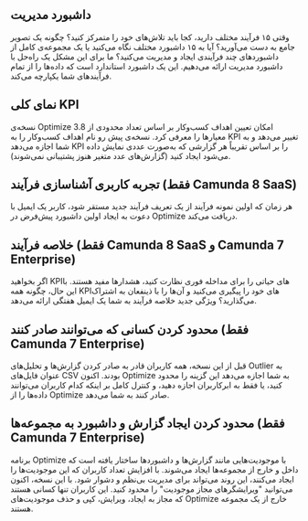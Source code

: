 ## داشبورد مدیریت

وقتی ۱۵ فرآیند مختلف دارید، کجا باید تلاش‌های خود را متمرکز کنید؟ چگونه یک تصویر جامع به دست می‌آورید؟ آیا به ۱۵ داشبورد مختلف نگاه می‌کنید یا یک مجموعه‌ی کامل از داشبوردهای چند فرآیندی ایجاد و مدیریت می‌کنید؟ 
ما برای این مشکل یک راه‌حل با داشبورد مدیریت ارائه می‌دهیم. این یک داشبورد استاندارد است که داده‌ها را از تمام فرآیندهای شما یکپارچه می‌کند.

## نمای کلی KPI

نسخه‌ی Optimize 3.8 امکان تعیین اهداف کسب‌وکار بر اساس تعداد محدودی از معیارها را معرفی کرد. نسخه‌ی پیش رو نام اهداف کسب‌وکار را به KPI تغییر می‌دهد و به شما اجازه می‌دهد KPI را بر اساس تقریباً هر گزارشی که به‌صورت عددی نمایش داده می‌شود ایجاد کنید (گزارش‌های عدد متغیر هنوز پشتیبانی نمی‌شوند).

## تجربه کاربری آشناسازی فرآیند (فقط Camunda 8 SaaS)

هر زمان که اولین نمونه فرآیند از یک تعریف فرآیند جدید مستقر شود، کاربر یک ایمیل با دعوت به ایجاد اولین داشبورد پیش‌فرض در Optimize دریافت می‌کند.

## خلاصه فرآیند (فقط Camunda 8 SaaS و Camunda 7 Enterprise)

 اگر بخواهید KPIهای حیاتی را برای مداخله فوری نظارت کنید، هشدارها مفید هستند. با این حال، چگونه همه KPIهای خود را پیگیری می‌کنید و آن‌ها را با ذینفعان به اشتراک می‌گذارید؟ ویژگی جدید خلاصه فرآیند به شما یک ایمیل هفتگی ارائه می‌دهد.

## محدود کردن کسانی که می‌توانند صادر کنند (فقط Camunda 7 Enterprise)

قبل از این نسخه، همه کاربران قادر به صادر کردن گزارش‌ها و تحلیل‌های Outlier به عنوان فایل‌های CSV بودند. اکنون Optimize به شما اجازه می‌دهد این گزینه را محدود کنید، یا فقط به ابرکاربران اجازه دهید، و کنترل کامل بر اینکه کدام کاربران می‌توانند داده‌ها را از Optimize صادر کنند به شما می‌دهد.

## محدود کردن ایجاد گزارش و داشبورد به مجموعه‌ها (فقط Camunda 7 Enterprise)

برنامه Optimize با موجودیت‌هایی مانند گزارش‌ها و داشبوردها ساختار یافته است که داخل و خارج از مجموعه‌ها ایجاد می‌شوند. با افزایش تعداد کاربران که این موجودیت‌ها را ایجاد می‌کنند، این روند می‌تواند برای مدیریت بی‌نظم و دشوار شود. با این نسخه، اکنون می‌توانید "ویرایشگرهای مجاز موجودیت" را محدود کنید. این کاربران تنها کسانی هستند که مجاز به ایجاد، ویرایش، کپی و حذف موجودیت‌های Optimize خارج از یک مجموعه هستند.
